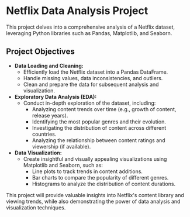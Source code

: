 # Netflix Data Analysis Project

This project delves into a comprehensive analysis of a Netflix dataset, leveraging Python libraries such as Pandas, Matplotlib, and Seaborn. 

## Project Objectives

* **Data Loading and Cleaning:** 
    * Efficiently load the Netflix dataset into a Pandas DataFrame.
    * Handle missing values, data inconsistencies, and outliers.
    * Clean and prepare the data for subsequent analysis and visualization.
* **Exploratory Data Analysis (EDA):**
    * Conduct in-depth exploration of the dataset, including:
        * Analyzing content trends over time (e.g., growth of content, release years).
        * Identifying the most popular genres and their evolution.
        * Investigating the distribution of content across different countries.
        * Analyzing the relationship between content ratings and viewership (if available).
* **Data Visualization:**
    * Create insightful and visually appealing visualizations using Matplotlib and Seaborn, such as:
        * Line plots to track trends in content additions.
        * Bar charts to compare the popularity of different genres.
        * Histograms to analyze the distribution of content durations.
      

This project will provide valuable insights into Netflix's content library and viewing trends, while also demonstrating the power of data analysis and visualization techniques.
